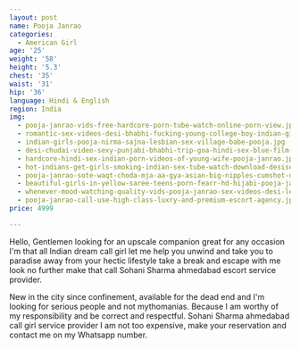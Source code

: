 ```yaml
---
layout: post
name: Pooja Janrao
categories:
  - American Girl
age: '25'
weight: '58'
height: '5.3'
chest: '35'
waist: '31'
hip: '36'
language: Hindi & English
region: India
img:
  - pooja-janrao-vids-free-hardcore-porn-tube-watch-online-porn-view.jpg
  - romantic-sex-videos-desi-bhabhi-fucking-young-college-boy-indian-girls-pooja-janrao.jpg
  - indian-girls-pooja-nirma-sajna-lesbian-sex-village-babe-pooja.jpg
  - desi-chudai-video-sexy-punjabi-bhabhi-trip-goa-hindi-sex-blue-film-hotel-room.jpg
  - hardcore-hindi-sex-indian-porn-videos-of-young-wife-pooja-janrao.jpg
  - hot-indians-get-girls-smoking-indian-sex-tube-watch-download-desisex-clips.jpg
  - pooja-janrao-sote-waqt-choda-mja-aa-gya-asian-big-nipples-cumshot-desi-hardcore.jpg
  - beautiful-girls-in-yellow-saree-teens-porn-fearr-hd-hijabi-pooja-janrao.jpg
  - whenever-mood-watching-quality-vids-pooja-janrao-sex-videos-desi-lesbo-girls.jpg
  - pooja-janrao-call-use-high-class-luxry-and-premium-escort-agency.jpg
price: 4999

---
```


Hello, Gentlemen looking for an upscale companion great for any occasion I'm that all Indian dream call girl let me help you unwind and take you to paradise away from your hectic lifestyle take a break and escape with me look no further make that call Sohani Sharma ahmedabad escort service provider.

New in the city since confinement, available for the dead end and I'm looking for serious people and not mythomanias. Because I am worthy of my responsibility and be correct and respectful. Sohani Sharma ahmedabad call girl service provider I am not too expensive, make your reservation and contact me on my Whatsapp number. 
